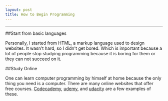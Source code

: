 ```yaml
---
layout: post
title: How to Begin Programming
---
```

***

##Start from basic languages

Personally, I started from HTML, a markup language used to design websites. It wasn't hard, so I didn't get bored. Which is important because a lot of people stop studying programming because it is boring for them or they can not succeed on it.

##Study Online

One can learn computer programming by himself at home because the only thing you need is a computer. There are many online websites that offer free courses. [Codecademy](https://www.codecademy.com/learn), [udemy](https://www.udemy.com/courses/), and [udacity](https://www.udacity.com) are a few examples of these.	